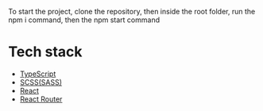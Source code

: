 <p>To start the project, clone the repository, then inside the root folder, run the npm i command, then the npm start command</p>

<h1>Tech stack</h1>

<ul>
  <li>
    <a href="https://www.typescriptlang.org/">
      TypeScript
    </a>
  </li>
  <li>
    <a href="https://sass-lang.com/">
      SCSS(SASS)
    </a>
  </li>
   <li>
    <a href="https://uk.legacy.reactjs.org/">
      React
    </a>
  </li>
  </li>
   <li>
    <a href="https://reactrouter.com/en/main">
      React Router
    </a>
  </li>
</ul>
